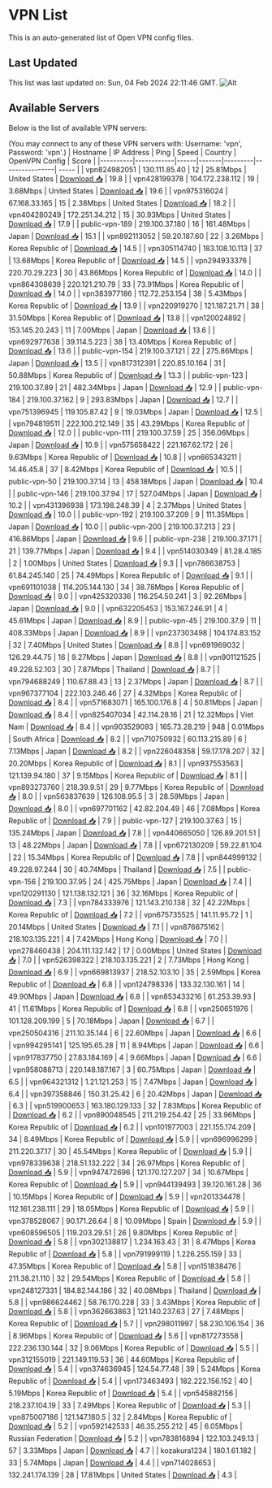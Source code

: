 # VPN List

This is an auto-generated list of Open VPN config files.

## Last Updated

This list was last updated on: Sun, 04 Feb 2024 22:11:46 GMT.
![Alt](https://repobeats.axiom.co/api/embed/186b98318ef1479477931607c1ad7d823f12451f.svg "Repobeats analytics image")

## Available Servers

Below is the list of available VPN servers:

(You may connect to any of these VPN servers with: Username: 'vpn', Password: 'vpn'.)
| Hostname | IP Address | Ping | Speed | Country | OpenVPN Config | Score |
|----------|------------|------|-------|---------|----------------| ----- |
| vpn824982051 | 130.111.85.40 | 12 | 25.81Mbps | United States | [Download 📥](./configs/server_0_US.ovpn) | 19.8 |
| vpn428199378 | 104.172.238.112 | 19 | 3.68Mbps | United States | [Download 📥](./configs/server_1_US.ovpn) | 19.6 |
| vpn975316024 | 67.168.33.165 | 15 | 2.38Mbps | United States | [Download 📥](./configs/server_2_US.ovpn) | 18.2 |
| vpn404280249 | 172.251.34.212 | 15 | 30.93Mbps | United States | [Download 📥](./configs/server_3_US.ovpn) | 17.9 |
| public-vpn-189 | 219.100.37.180 | 16 | 161.48Mbps | Japan | [Download 📥](./configs/server_4_JP.ovpn) | 15.1 |
| vpn892113052 | 59.20.187.60 | 22 | 3.26Mbps | Korea Republic of | [Download 📥](./configs/server_5_KR.ovpn) | 14.5 |
| vpn305114740 | 183.108.10.113 | 37 | 13.68Mbps | Korea Republic of | [Download 📥](./configs/server_6_KR.ovpn) | 14.5 |
| vpn294933376 | 220.70.29.223 | 30 | 43.86Mbps | Korea Republic of | [Download 📥](./configs/server_7_KR.ovpn) | 14.0 |
| vpn864308639 | 220.121.210.79 | 33 | 73.91Mbps | Korea Republic of | [Download 📥](./configs/server_8_KR.ovpn) | 14.0 |
| vpn383977186 | 112.72.253.154 | 38 | 5.43Mbps | Korea Republic of | [Download 📥](./configs/server_9_KR.ovpn) | 13.9 |
| vpn220919270 | 121.187.21.71 | 38 | 31.50Mbps | Korea Republic of | [Download 📥](./configs/server_10_KR.ovpn) | 13.8 |
| vpn120024892 | 153.145.20.243 | 11 | 7.00Mbps | Japan | [Download 📥](./configs/server_11_JP.ovpn) | 13.6 |
| vpn692977638 | 39.114.5.223 | 38 | 13.40Mbps | Korea Republic of | [Download 📥](./configs/server_12_KR.ovpn) | 13.6 |
| public-vpn-154 | 219.100.37.121 | 22 | 275.86Mbps | Japan | [Download 📥](./configs/server_13_JP.ovpn) | 13.5 |
| vpn817312391 | 220.85.10.164 | 31 | 50.88Mbps | Korea Republic of | [Download 📥](./configs/server_14_KR.ovpn) | 13.3 |
| public-vpn-123 | 219.100.37.89 | 21 | 482.34Mbps | Japan | [Download 📥](./configs/server_15_JP.ovpn) | 12.9 |
| public-vpn-184 | 219.100.37.162 | 9 | 293.83Mbps | Japan | [Download 📥](./configs/server_16_JP.ovpn) | 12.7 |
| vpn751396945 | 119.105.87.42 | 9 | 19.03Mbps | Japan | [Download 📥](./configs/server_17_JP.ovpn) | 12.5 |
| vpn794819511 | 222.100.212.149 | 35 | 43.29Mbps | Korea Republic of | [Download 📥](./configs/server_18_KR.ovpn) | 12.0 |
| public-vpn-111 | 219.100.37.59 | 25 | 356.06Mbps | Japan | [Download 📥](./configs/server_19_JP.ovpn) | 10.9 |
| vpn575658422 | 221.167.62.172 | 26 | 9.63Mbps | Korea Republic of | [Download 📥](./configs/server_20_KR.ovpn) | 10.8 |
| vpn665343211 | 14.46.45.8 | 37 | 8.42Mbps | Korea Republic of | [Download 📥](./configs/server_21_KR.ovpn) | 10.5 |
| public-vpn-50 | 219.100.37.14 | 13 | 458.18Mbps | Japan | [Download 📥](./configs/server_22_JP.ovpn) | 10.4 |
| public-vpn-146 | 219.100.37.94 | 17 | 527.04Mbps | Japan | [Download 📥](./configs/server_23_JP.ovpn) | 10.2 |
| vpn431396938 | 173.198.248.39 | 4 | 2.37Mbps | United States | [Download 📥](./configs/server_24_US.ovpn) | 10.0 |
| public-vpn-192 | 219.100.37.209 | 9 | 111.35Mbps | Japan | [Download 📥](./configs/server_25_JP.ovpn) | 10.0 |
| public-vpn-200 | 219.100.37.213 | 23 | 416.86Mbps | Japan | [Download 📥](./configs/server_26_JP.ovpn) | 9.6 |
| public-vpn-238 | 219.100.37.171 | 21 | 139.77Mbps | Japan | [Download 📥](./configs/server_27_JP.ovpn) | 9.4 |
| vpn514030349 | 81.28.4.185 | 2 | 1.00Mbps | United States | [Download 📥](./configs/server_28_US.ovpn) | 9.3 |
| vpn786638753 | 61.84.245.140 | 25 | 74.49Mbps | Korea Republic of | [Download 📥](./configs/server_29_KR.ovpn) | 9.1 |
| vpn691101038 | 114.205.144.130 | 34 | 38.78Mbps | Korea Republic of | [Download 📥](./configs/server_30_KR.ovpn) | 9.0 |
| vpn425320336 | 116.254.50.241 | 3 | 92.26Mbps | Japan | [Download 📥](./configs/server_31_JP.ovpn) | 9.0 |
| vpn632205453 | 153.167.246.91 | 4 | 45.61Mbps | Japan | [Download 📥](./configs/server_32_JP.ovpn) | 8.9 |
| public-vpn-45 | 219.100.37.9 | 11 | 408.33Mbps | Japan | [Download 📥](./configs/server_33_JP.ovpn) | 8.9 |
| vpn237303498 | 104.174.83.152 | 32 | 7.40Mbps | United States | [Download 📥](./configs/server_34_US.ovpn) | 8.8 |
| vpn691969032 | 126.29.44.75 | 16 | 9.27Mbps | Japan | [Download 📥](./configs/server_35_JP.ovpn) | 8.8 |
| vpn901121525 | 49.228.52.103 | 30 | 7.87Mbps | Thailand | [Download 📥](./configs/server_36_TH.ovpn) | 8.7 |
| vpn794688249 | 110.67.88.43 | 13 | 2.37Mbps | Japan | [Download 📥](./configs/server_37_JP.ovpn) | 8.7 |
| vpn967377104 | 222.103.246.46 | 27 | 4.32Mbps | Korea Republic of | [Download 📥](./configs/server_38_KR.ovpn) | 8.4 |
| vpn571683071 | 165.100.176.8 | 4 | 50.81Mbps | Japan | [Download 📥](./configs/server_39_JP.ovpn) | 8.4 |
| vpn825407034 | 42.114.28.16 | 21 | 12.32Mbps | Viet Nam | [Download 📥](./configs/server_40_VN.ovpn) | 8.4 |
| vpn903529093 | 165.73.28.219 | 948 | 0.01Mbps | South Africa | [Download 📥](./configs/server_41_ZA.ovpn) | 8.2 |
| vpn710750932 | 60.113.215.89 | 6 | 7.13Mbps | Japan | [Download 📥](./configs/server_42_JP.ovpn) | 8.2 |
| vpn226048358 | 59.17.178.207 | 32 | 20.20Mbps | Korea Republic of | [Download 📥](./configs/server_43_KR.ovpn) | 8.1 |
| vpn937553563 | 121.139.94.180 | 37 | 9.15Mbps | Korea Republic of | [Download 📥](./configs/server_44_KR.ovpn) | 8.1 |
| vpn893273760 | 218.39.9.51 | 29 | 9.77Mbps | Korea Republic of | [Download 📥](./configs/server_45_KR.ovpn) | 8.0 |
| vpn563837639 | 126.108.95.5 | 3 | 28.59Mbps | Japan | [Download 📥](./configs/server_46_JP.ovpn) | 8.0 |
| vpn697701162 | 42.82.204.49 | 46 | 7.08Mbps | Korea Republic of | [Download 📥](./configs/server_47_KR.ovpn) | 7.9 |
| public-vpn-127 | 219.100.37.63 | 15 | 135.24Mbps | Japan | [Download 📥](./configs/server_48_JP.ovpn) | 7.8 |
| vpn440665050 | 126.89.201.51 | 13 | 48.22Mbps | Japan | [Download 📥](./configs/server_49_JP.ovpn) | 7.8 |
| vpn672130209 | 59.22.81.104 | 22 | 15.34Mbps | Korea Republic of | [Download 📥](./configs/server_50_KR.ovpn) | 7.8 |
| vpn844999132 | 49.228.97.244 | 30 | 40.74Mbps | Thailand | [Download 📥](./configs/server_51_TH.ovpn) | 7.5 |
| public-vpn-156 | 219.100.37.95 | 24 | 425.75Mbps | Japan | [Download 📥](./configs/server_52_JP.ovpn) | 7.4 |
| vpn120291130 | 121.138.132.121 | 36 | 32.16Mbps | Korea Republic of | [Download 📥](./configs/server_53_KR.ovpn) | 7.3 |
| vpn784333976 | 121.143.210.138 | 32 | 42.22Mbps | Korea Republic of | [Download 📥](./configs/server_54_KR.ovpn) | 7.2 |
| vpn675735525 | 141.11.95.72 | 1 | 20.14Mbps | United States | [Download 📥](./configs/server_55_US.ovpn) | 7.1 |
| vpn876675162 | 218.103.135.221 | 4 | 7.42Mbps | Hong Kong | [Download 📥](./configs/server_56_HK.ovpn) | 7.0 |
| vpn278460438 | 204.111.132.142 | 17 | 0.00Mbps | United States | [Download 📥](./configs/server_57_US.ovpn) | 7.0 |
| vpn526398322 | 218.103.135.221 | 2 | 7.73Mbps | Hong Kong | [Download 📥](./configs/server_58_HK.ovpn) | 6.9 |
| vpn669813937 | 218.52.103.10 | 35 | 2.59Mbps | Korea Republic of | [Download 📥](./configs/server_59_KR.ovpn) | 6.8 |
| vpn124798336 | 133.32.130.161 | 14 | 49.90Mbps | Japan | [Download 📥](./configs/server_60_JP.ovpn) | 6.8 |
| vpn853433216 | 61.253.39.93 | 41 | 11.61Mbps | Korea Republic of | [Download 📥](./configs/server_61_KR.ovpn) | 6.8 |
| vpn250651976 | 101.128.209.199 | 5 | 70.18Mbps | Japan | [Download 📥](./configs/server_62_JP.ovpn) | 6.7 |
| vpn250504316 | 211.10.35.144 | 6 | 22.60Mbps | Japan | [Download 📥](./configs/server_63_JP.ovpn) | 6.6 |
| vpn994295141 | 125.195.65.28 | 11 | 8.94Mbps | Japan | [Download 📥](./configs/server_64_JP.ovpn) | 6.6 |
| vpn917837750 | 27.83.184.169 | 4 | 9.66Mbps | Japan | [Download 📥](./configs/server_65_JP.ovpn) | 6.6 |
| vpn958088713 | 220.148.187.167 | 3 | 60.75Mbps | Japan | [Download 📥](./configs/server_66_JP.ovpn) | 6.5 |
| vpn964321312 | 1.21.121.253 | 15 | 7.47Mbps | Japan | [Download 📥](./configs/server_67_JP.ovpn) | 6.4 |
| vpn397358846 | 150.31.25.42 | 6 | 20.42Mbps | Japan | [Download 📥](./configs/server_68_JP.ovpn) | 6.3 |
| vpn519900653 | 163.180.129.133 | 32 | 7.83Mbps | Korea Republic of | [Download 📥](./configs/server_69_KR.ovpn) | 6.2 |
| vpn890048545 | 211.219.254.42 | 25 | 33.96Mbps | Korea Republic of | [Download 📥](./configs/server_70_KR.ovpn) | 6.2 |
| vpn101977003 | 221.155.174.209 | 34 | 8.49Mbps | Korea Republic of | [Download 📥](./configs/server_71_KR.ovpn) | 5.9 |
| vpn696996299 | 211.220.37.17 | 30 | 45.54Mbps | Korea Republic of | [Download 📥](./configs/server_72_KR.ovpn) | 5.9 |
| vpn978339638 | 218.51.132.222 | 34 | 26.97Mbps | Korea Republic of | [Download 📥](./configs/server_73_KR.ovpn) | 5.9 |
| vpn947472696 | 121.170.127.207 | 34 | 10.67Mbps | Korea Republic of | [Download 📥](./configs/server_74_KR.ovpn) | 5.9 |
| vpn944139493 | 39.120.161.28 | 36 | 10.15Mbps | Korea Republic of | [Download 📥](./configs/server_75_KR.ovpn) | 5.9 |
| vpn201334478 | 112.161.238.111 | 29 | 18.05Mbps | Korea Republic of | [Download 📥](./configs/server_76_KR.ovpn) | 5.9 |
| vpn378528067 | 90.171.26.64 | 8 | 10.09Mbps | Spain | [Download 📥](./configs/server_77_ES.ovpn) | 5.9 |
| vpn608596505 | 119.203.29.51 | 26 | 9.80Mbps | Korea Republic of | [Download 📥](./configs/server_78_KR.ovpn) | 5.8 |
| vpn302138817 | 1.234.163.43 | 31 | 8.47Mbps | Korea Republic of | [Download 📥](./configs/server_79_KR.ovpn) | 5.8 |
| vpn791999119 | 1.226.255.159 | 33 | 47.35Mbps | Korea Republic of | [Download 📥](./configs/server_80_KR.ovpn) | 5.8 |
| vpn151838476 | 211.38.21.110 | 32 | 29.54Mbps | Korea Republic of | [Download 📥](./configs/server_81_KR.ovpn) | 5.8 |
| vpn248127331 | 184.82.144.186 | 32 | 40.08Mbps | Thailand | [Download 📥](./configs/server_82_TH.ovpn) | 5.8 |
| vpn986624462 | 58.76.170.228 | 33 | 3.43Mbps | Korea Republic of | [Download 📥](./configs/server_83_KR.ovpn) | 5.8 |
| vpn362663863 | 121.140.237.63 | 27 | 7.48Mbps | Korea Republic of | [Download 📥](./configs/server_84_KR.ovpn) | 5.7 |
| vpn298011997 | 58.230.106.154 | 36 | 8.96Mbps | Korea Republic of | [Download 📥](./configs/server_85_KR.ovpn) | 5.6 |
| vpn817273558 | 222.236.130.144 | 32 | 9.06Mbps | Korea Republic of | [Download 📥](./configs/server_86_KR.ovpn) | 5.5 |
| vpn312155019 | 221.149.119.53 | 36 | 44.60Mbps | Korea Republic of | [Download 📥](./configs/server_87_KR.ovpn) | 5.4 |
| vpn374636945 | 124.54.77.48 | 39 | 5.24Mbps | Korea Republic of | [Download 📥](./configs/server_88_KR.ovpn) | 5.4 |
| vpn173463493 | 182.222.156.152 | 40 | 5.19Mbps | Korea Republic of | [Download 📥](./configs/server_89_KR.ovpn) | 5.4 |
| vpn545882156 | 218.237.104.19 | 33 | 7.49Mbps | Korea Republic of | [Download 📥](./configs/server_90_KR.ovpn) | 5.3 |
| vpn875007186 | 121.147.180.5 | 32 | 2.84Mbps | Korea Republic of | [Download 📥](./configs/server_91_KR.ovpn) | 5.2 |
| vpn592142533 | 46.35.255.212 | 45 | 6.05Mbps | Russian Federation | [Download 📥](./configs/server_92_RU.ovpn) | 5.2 |
| vpn783816894 | 122.103.249.13 | 57 | 3.33Mbps | Japan | [Download 📥](./configs/server_93_JP.ovpn) | 4.7 |
| kozakura1234 | 180.1.61.182 | 33 | 5.74Mbps | Japan | [Download 📥](./configs/server_94_JP.ovpn) | 4.4 |
| vpn714028653 | 132.241.174.139 | 28 | 17.81Mbps | United States | [Download 📥](./configs/server_95_US.ovpn) | 4.3 |
